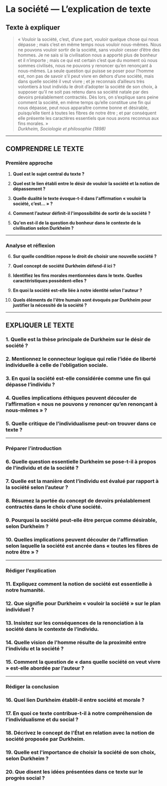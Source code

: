 # La société — L’explication de texte

## Texte à expliquer
> « Vouloir la société, c’est, d’une part, vouloir quelque chose qui nous dépasse ; mais c’est en même temps nous vouloir nous-mêmes. Nous ne pouvons vouloir sortir de la société, sans vouloir cesser d’être des hommes. Je ne sais si la civilisation nous a apporté plus de bonheur et il n’importe ; mais ce qui est certain c’est que du moment où nous sommes civilisés, nous ne pouvons y renoncer qu’en renonçant à nous-mêmes. La seule question qui puisse se poser pour l’homme est, non pas de savoir s’il peut vivre en dehors d’une société, mais dans quelle société il veut vivre ; et je reconnais d’ailleurs très volontiers à tout individu le droit d’adopter la société de son choix, à supposer qu’il ne soit pas retenu dans sa société natale par des devoirs préalablement contractés. Dès lors, on s’explique sans peine comment la société, en même temps qu’elle constitue une fin qui nous dépasse, peut nous apparaître comme bonne et désirable, puisqu’elle tient à toutes les fibres de notre être ; et par conséquent elle présente les caractères essentiels que nous avons reconnus aux fins morales. »  
>*Durkheim, Sociologie et philosophie (1898)*

---

## COMPRENDRE LE TEXTE

### Première approche

1. **Quel est le sujet central du texte ?**

2. **Quel est le lien établi entre le désir de vouloir la société et la notion de dépassement ?**

3. **Quelle dualité le texte évoque-t-il dans l'affirmation « vouloir la société, c’est... » ?**

4. **Comment l’auteur définit-il l'impossibilité de sortir de la société ?**

5. **Qu'en est-il de la question du bonheur dans le contexte de la civilisation selon Durkheim ?**

---

### Analyse et réflexion

6. **Sur quelle condition repose le droit de choisir une nouvelle société ?**

7. **Quel concept de société Durkheim défend-il ici ?**

8. **Identifiez les fins morales mentionnées dans le texte. Quelles caractéristiques possèdent-elles ?**

9. **En quoi la société est-elle liée à notre identité selon l'auteur ?**

10. **Quels éléments de l'être humain sont évoqués par Durkheim pour justifier la nécessité de la société ?**

---

## EXPLIQUER LE TEXTE

### 1. Quelle est la thèse principale de Durkheim sur le désir de société ?

### 2. Mentionnez le connecteur logique qui relie l’idée de liberté individuelle à celle de l’obligation sociale.

### 3. En quoi la société est-elle considérée comme une fin qui dépasse l’individu ?

### 4. Quelles implications éthiques peuvent découler de l’affirmation « nous ne pouvons y renoncer qu’en renonçant à nous-mêmes » ?

### 5. Quelle critique de l'individualisme peut-on trouver dans ce texte ?

---

### Préparer l’introduction

### 6. Quelle question essentielle Durkheim se pose-t-il à propos de l'individu et de la société ?

### 7. Quelle est la manière dont l’individu est évalué par rapport à la société selon l’auteur ?

### 8. Résumez la portée du concept de devoirs préalablement contractés dans le choix d’une société.

### 9. Pourquoi la société peut-elle être perçue comme désirable, selon Durkheim ?

### 10. Quelles implications peuvent découler de l'affirmation selon laquelle la société est ancrée dans « toutes les fibres de notre être » ?

---

### Rédiger l’explication

### 11. Expliquez comment la notion de société est essentielle à notre humanité.

### 12. Que signifie pour Durkheim « vouloir la société » sur le plan individuel ?

### 13. Insistez sur les conséquences de la renonciation à la société dans le contexte de l’individu.

### 14. Quelle vision de l'homme résulte de la proximité entre l'individu et la société ?

### 15. Comment la question de « dans quelle société on veut vivre » est-elle abordée par l’auteur ?

---

### Rédiger la conclusion

### 16. Quel lien Durkheim établit-il entre société et morale ?

### 17. En quoi ce texte contribue-t-il à notre compréhension de l'individualisme et du social ?

### 18. Décrivez le concept de l'État en relation avec la notion de société proposée par Durkheim.

### 19. Quelle est l'importance de choisir la société de son choix, selon Durkheim ?

### 20. Que disent les idées présentées dans ce texte sur le progrès social ?